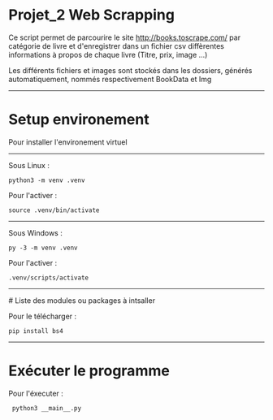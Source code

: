 <h1>Projet_2 Web Scrapping</h1>


Ce script permet de parcourire le site http://books.toscrape.com/ par catégorie de livre et d'enregistrer 
dans un fichier csv diffèrentes informations à propos de chaque livre (Titre, prix, image ...)

Les différents fichiers et images sont stockés dans les dossiers, générés automatiquement, nommés respectivement BookData et Img
<hr/>

# Setup environement

Pour installer l'environement virtuel 
<hr/>

Sous Linux :

    python3 -m venv .venv

Pour l'activer :
 
    source .venv/bin/activate
<hr/>

Sous Windows :
    
    py -3 -m venv .venv
    
Pour l'activer :

    .venv/scripts/activate
<hr/>
# Liste des modules ou packages à intsaller

Pour le télécharger : 
  
    pip install bs4
 <hr/>
 
# Exécuter le programme

Pour l'éxecuter :

     python3 __main__.py


